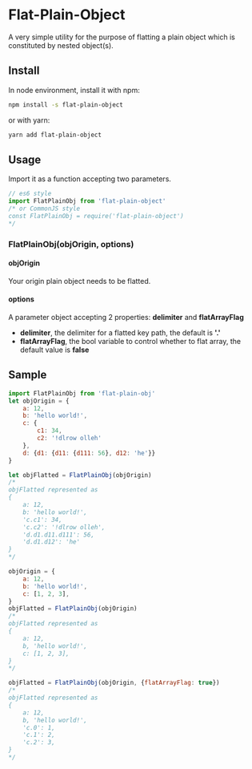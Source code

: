 # Flat-Plain-Object
A very simple utility for the purpose of flatting a plain object which is constituted by nested object(s).

## Install
In node environment, install it with npm:
```Bash
npm install -s flat-plain-object
```
or with yarn:
```Bash
yarn add flat-plain-object
```
## Usage
Import it as a function accepting two parameters.
```javascript
// es6 style
import FlatPlainObj from 'flat-plain-object'
/* or CommonJS style
const FlatPlainObj = require('flat-plain-object')
*/
```

### FlatPlainObj(objOrigin, options)
#### objOrigin
Your origin plain object needs to be flatted.
#### options
A parameter object accepting 2 properties: **delimiter** and **flatArrayFlag**
+ **delimiter**, the delimiter for a flatted key path, the default is **\'.\'**
+ **flatArrayFlag**, the bool variable to control whether to flat array, the default value is **false**

## Sample
```javascript
import FlatPlainObj from 'flat-plain-obj'
let objOrigin = {
    a: 12,
    b: 'hello world!',
    c: {
        c1: 34,
        c2: '!dlrow olleh'
    },
    d: {d1: {d11: {d111: 56}, d12: 'he'}}
}

let objFlatted = FlatPlainObj(objOrigin)
/*
objFlatted represented as
{
    a: 12,
    b: 'hello world!',
    'c.c1': 34,
    'c.c2': '!dlrow olleh',
    'd.d1.d11.d111': 56,
    'd.d1.d12': 'he'
}
*/

objOrigin = {
    a: 12,
    b: 'hello world!',
    c: [1, 2, 3],
}
objFlatted = FlatPlainObj(objOrigin)
/*
objFlatted represented as
{
    a: 12,
    b, 'hello world!',
    c: [1, 2, 3],
}
*/

objFlatted = FlatPlainObj(objOrigin, {flatArrayFlag: true})
/*
objFlatted represented as
{
    a: 12,
    b, 'hello world!',
    'c.0': 1,
    'c.1': 2,
    'c.2': 3,
}
*/
```